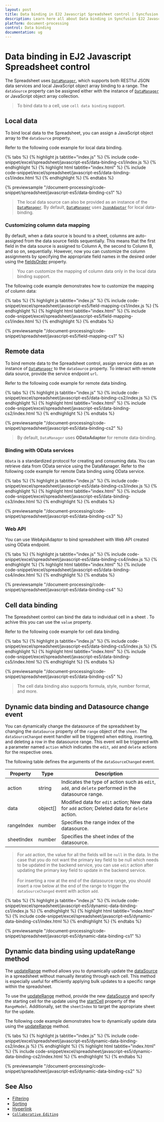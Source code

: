 ```yaml
---
layout: post
title: Data binding in EJ2 Javascript Spreadsheet control | Syncfusion
description: Learn here all about Data binding in Syncfusion EJ2 Javascript Spreadsheet control of Syncfusion Essential JS 2 and more.
platform: document-processing
control: Data binding 
documentation: ug
---
```


# Data binding in EJ2 Javascript Spreadsheet control

The Spreadsheet uses [`DataManager`](https://helpej2.syncfusion.com/javascript/documentation/data/), which supports both RESTful JSON data services and local JavaScript object array binding to a range. The `dataSource` property can be assigned either with the instance of [`DataManager`](https://helpej2.syncfusion.com/javascript/documentation/data/) or JavaScript object array collection.

> To bind data to a cell, use `cell data binding` support.

## Local data

To bind local data to the Spreadsheet, you can assign a JavaScript object array to the `dataSource` property.

Refer to the following code example for local data binding.

{% tabs %}
{% highlight js tabtitle="index.js" %}
{% include code-snippet/excel/spreadsheet/javascript-es5/data-binding-cs1/index.js %}
{% endhighlight %}
{% highlight html tabtitle="index.html" %}
{% include code-snippet/excel/spreadsheet/javascript-es5/data-binding-cs1/index.html %}
{% endhighlight %}
{% endtabs %}

{% previewsample "/document-processing/code-snippet/spreadsheet/javascript-es5/data-binding-cs1" %}

> The local data source can also be provided as an instance of the [`DataManager`](https://helpej2.syncfusion.com/javascript/documentation/data/). By default, [`DataManager`](https://helpej2.syncfusion.com/javascript/documentation/data/) uses [`JsonAdaptor`](https://ej2.syncfusion.com/javascript/documentation/data/adaptors#json-adaptor) for local data-binding.

### Customizing column data mapping

By default, when a data source is bound to a sheet, columns are auto-assigned from the data source fields sequentially. This means that the first field in the data source is assigned to Column A, the second to Column B, and so on, sequentially. However, now you can customize the column assignments by specifying the appropriate field names in the desired order using the [fieldsOrder](https://ej2.syncfusion.com/javascript/documentation/api/spreadsheet/rangeModel/#fieldsorder) property.

> You can customize the mapping of column data only in the local data binding support.

The following code example demonstrates how to customize the mapping of column data:

{% tabs %}
{% highlight js tabtitle="index.js" %}
{% include code-snippet/excel/spreadsheet/javascript-es5/field-mapping-cs1/index.js %}
{% endhighlight %}
{% highlight html tabtitle="index.html" %}
{% include code-snippet/excel/spreadsheet/javascript-es5/field-mapping-cs1/index.html %}
{% endhighlight %}
{% endtabs %}

{% previewsample "/document-processing/code-snippet/spreadsheet/javascript-es5/field-mapping-cs1" %}

## Remote data

To bind remote data to the Spreadsheet control, assign service data as an instance of [`DataManager`](https://helpej2.syncfusion.com/javascript/documentation/data/) to the `dataSource` property. To interact with remote data source, provide the service endpoint `url`.
 
Refer to the following code example for remote data binding.

{% tabs %}
{% highlight js tabtitle="index.js" %}
{% include code-snippet/excel/spreadsheet/javascript-es5/data-binding-cs2/index.js %}
{% endhighlight %}
{% highlight html tabtitle="index.html" %}
{% include code-snippet/excel/spreadsheet/javascript-es5/data-binding-cs2/index.html %}
{% endhighlight %}
{% endtabs %}

{% previewsample "/document-processing/code-snippet/spreadsheet/javascript-es5/data-binding-cs2" %}

> By default, `DataManager` uses **ODataAdaptor** for remote data-binding.

### Binding with OData services

`OData` is a standardized protocol for creating and consuming data. You can retrieve data from OData service using the DataManager. Refer to the following code example for remote Data binding using OData service.

{% tabs %}
{% highlight js tabtitle="index.js" %}
{% include code-snippet/excel/spreadsheet/javascript-es5/data-binding-cs3/index.js %}
{% endhighlight %}
{% highlight html tabtitle="index.html" %}
{% include code-snippet/excel/spreadsheet/javascript-es5/data-binding-cs3/index.html %}
{% endhighlight %}
{% endtabs %}

{% previewsample "/document-processing/code-snippet/spreadsheet/javascript-es5/data-binding-cs3" %}

### Web API

You can use WebApiAdaptor to bind spreadsheet with Web API created using OData endpoint.

{% tabs %}
{% highlight js tabtitle="index.js" %}
{% include code-snippet/excel/spreadsheet/javascript-es5/data-binding-cs4/index.js %}
{% endhighlight %}
{% highlight html tabtitle="index.html" %}
{% include code-snippet/excel/spreadsheet/javascript-es5/data-binding-cs4/index.html %}
{% endhighlight %}
{% endtabs %}

{% previewsample "/document-processing/code-snippet/spreadsheet/javascript-es5/data-binding-cs4" %}

## Cell data binding

The Spreadsheet control can bind the data to individual cell in a sheet . To achive this you can use the
`value` property.

Refer to the following code example for cell data binding.

{% tabs %}
{% highlight js tabtitle="index.js" %}
{% include code-snippet/excel/spreadsheet/javascript-es5/data-binding-cs5/index.js %}
{% endhighlight %}
{% highlight html tabtitle="index.html" %}
{% include code-snippet/excel/spreadsheet/javascript-es5/data-binding-cs5/index.html %}
{% endhighlight %}
{% endtabs %}

{% previewsample "/document-processing/code-snippet/spreadsheet/javascript-es5/data-binding-cs5" %}

> The cell data binding also supports formula, style, number format, and more.

## Dynamic data binding and Datasource change event

You can dynamically change the datasource of the spreadsheet by changing the `dataSource` property of the `range` object of the `sheet`. The `dataSourceChanged` event handler will be triggered when editing, inserting, and deleting a row in the datasource range. This event will be triggered with a parameter named `action` which indicates the `edit`, `add` and `delete` actions for the respective ones.

The following table defines the arguments of the `dataSourceChanged` event.

| Property | Type | Description |
|-----|-----|-------|
| action | string | Indicates the type of action such as `edit`, `add`, and `delete` performed in the datasource range. |
| data | object[] | Modified data for `edit` action; New data for `add` action; Deleted data for `delete` action. |
| rangeIndex | number | Specifies the range index of the datasource. |
| sheetIndex | number | Specifies the sheet index of the datasource. |

> For `add` action, the value for all the fields will be `null` in the data. In the case that you do not want the primary key field to be null which needs to be updated in the backend service, you can use `edit` action after updating the primary key field to update in the backend service. <br><br>
> For inserting a row at the end of the datasource range, you should insert a row below at the end of the range to trigger the `dataSourceChanged` event with action `add`.

{% tabs %}
{% highlight js tabtitle="index.js" %}
{% include code-snippet/excel/spreadsheet/javascript-es5/dynamic-data-binding-cs1/index.js %}
{% endhighlight %}
{% highlight html tabtitle="index.html" %}
{% include code-snippet/excel/spreadsheet/javascript-es5/dynamic-data-binding-cs1/index.html %}
{% endhighlight %}
{% endtabs %}

{% previewsample "/document-processing/code-snippet/spreadsheet/javascript-es5/dynamic-data-binding-cs1" %}

## Dynamic data binding using updateRange method

The [updateRange](https://ej2.syncfusion.com/javascript/documentation/api/spreadsheet/#updaterange) method allows you to dynamically update the [dataSource](https://ej2.syncfusion.com/javascript/documentation/api/spreadsheet/rangeModel/#datasource) in a spreadsheet without manually iterating through each cell. This method is especially useful for efficiently applying bulk updates to a specific range within the spreadsheet.

To use the [updateRange](https://ej2.syncfusion.com/javascript/documentation/api/spreadsheet/#updaterange) method, provide the new [dataSource](https://ej2.syncfusion.com/javascript/documentation/api/spreadsheet/rangeModel/#datasource) and specify the starting cell for the update using the [startCell](https://ej2.syncfusion.com/javascript/documentation/api/spreadsheet/rangeModel/#startcell) property of the `RangeModel`. Additionally, set the `sheetIndex` to target the appropriate sheet for the update.

The following code example demonstrates how to dynamically update data using the [updateRange](https://ej2.syncfusion.com/javascript/documentation/api/spreadsheet/#updaterange) method.

{% tabs %}
{% highlight js tabtitle="index.js" %}
{% include code-snippet/excel/spreadsheet/javascript-es5/dynamic-data-binding-cs2/index.js %}
{% endhighlight %}
{% highlight html tabtitle="index.html" %}
{% include code-snippet/excel/spreadsheet/javascript-es5/dynamic-data-binding-cs2/index.html %}
{% endhighlight %}
{% endtabs %}

{% previewsample "/document-processing/code-snippet/spreadsheet/javascript-es5/dynamic-data-binding-cs2" %}

## See Also

* [Filtering](./filter)
* [Sorting](./sort)
* [Hyperlink](./link)
* [`Collaborative Editing`](use-cases/collaborative-editing)
